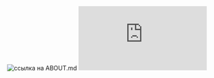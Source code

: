 ![ссылка на ABOUT.md](https://idk0182.github.io)
![ссылка на about.html](https://idk0182.github.io/about.html)
